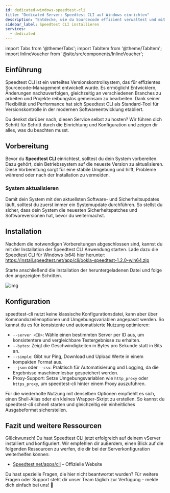 ```yaml
---
id: dedicated-windows-speedtest-cli
title: "Dedicated Server: Speedtest CLI auf Windows einrichten"
description: "Entdecke, wie du Sourcecode effizient verwaltest und mit Speedtest CLI nahtlos zusammenarbeitest – für modernes Development → Jetzt mehr erfahren"
sidebar_label: Speedtest CLI installieren
services:
  - dedicated
---
```


import Tabs from '@theme/Tabs';
import TabItem from '@theme/TabItem';
import InlineVoucher from '@site/src/components/InlineVoucher';

## Einführung

Speedtest CLI ist ein verteiltes Versionskontrollsystem, das für effizientes Sourcecode-Management entwickelt wurde. Es ermöglicht Entwicklern, Änderungen nachzuverfolgen, gleichzeitig an verschiedenen Branches zu arbeiten und Projekte reibungslos gemeinsam zu bearbeiten. Dank seiner Flexibilität und Performance hat sich Speedtest CLI als Standard-Tool für Versionskontrolle in der modernen Softwareentwicklung etabliert.

Du denkst darüber nach, diesen Service selbst zu hosten? Wir führen dich Schritt für Schritt durch die Einrichtung und Konfiguration und zeigen dir alles, was du beachten musst.

<InlineVoucher />



## Vorbereitung

Bevor du **Speedtest CLI** einrichtest, solltest du dein System vorbereiten. Dazu gehört, dein Betriebssystem auf die neueste Version zu aktualisieren. Diese Vorbereitung sorgt für eine stabile Umgebung und hilft, Probleme während oder nach der Installation zu vermeiden.


### System aktualisieren
Damit dein System mit den aktuellsten Software- und Sicherheitsupdates läuft, solltest du zuerst immer ein Systemupdate durchführen. So stellst du sicher, dass dein System die neuesten Sicherheitspatches und Softwareversionen hat, bevor du weitermachst.



## Installation

Nachdem die notwendigen Vorbereitungen abgeschlossen sind, kannst du mit der Installation der Speedtest CLI Anwendung starten. Lade dazu die Speedtest CLI für Windows (x64) hier herunter: https://install.speedtest.net/app/cli/ookla-speedtest-1.2.0-win64.zip

Starte anschließend die Installation der heruntergeladenen Datei und folge den angezeigten Schritten.

![img](https://screensaver01.zap-hosting.com/index.php/s/XXERYCa3eKjYmxS/download)



## Konfiguration

speedtest-cli nutzt keine klassische Konfigurationsdatei, kann aber über Kommandozeilenoptionen und Umgebungsvariablen angepasst werden. So kannst du es für konsistente und automatisierte Nutzung optimieren:

- `--server <ID>`: Wähle einen bestimmten Server per ID aus, um konsistentere und vergleichbare Testergebnisse zu erhalten.  
- `--bytes`: Zeigt die Geschwindigkeiten in Bytes pro Sekunde statt in Bits an.  
- `--simple`: Gibt nur Ping, Download und Upload Werte in einem kompakten Format aus.  
- `--json` oder `--csv`: Praktisch für Automatisierung und Logging, da die Ergebnisse maschinenlesbar gespeichert werden.  
- Proxy-Support: Setze Umgebungsvariablen wie `http_proxy` oder `https_proxy`, um speedtest-cli hinter einem Proxy auszuführen.  

Für die wiederholte Nutzung mit denselben Optionen empfiehlt es sich, einen Shell-Alias oder ein kleines Wrapper-Skript zu erstellen. So kannst du speedtest-cli schnell starten und gleichzeitig ein einheitliches Ausgabeformat sicherstellen.



## Fazit und weitere Ressourcen

Glückwunsch! Du hast Speedtest CLI jetzt erfolgreich auf deinem vServer installiert und konfiguriert. Wir empfehlen dir außerdem, einen Blick auf die folgenden Ressourcen zu werfen, die dir bei der Serverkonfiguration weiterhelfen können:

- [Speedtest.net/apps/cli](https://www.speedtest.net/apps/cli) – Offizielle Website

Du hast spezielle Fragen, die hier nicht beantwortet wurden? Für weitere Fragen oder Support steht dir unser Team täglich zur Verfügung – melde dich einfach bei uns! 🙂



<InlineVoucher />